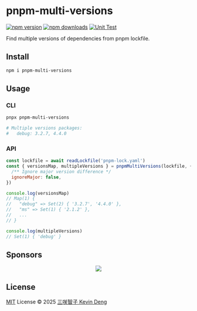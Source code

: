 # pnpm-multi-versions

[![npm version][npm-version-src]][npm-version-href]
[![npm downloads][npm-downloads-src]][npm-downloads-href]
[![Unit Test][unit-test-src]][unit-test-href]

Find multiple versions of dependencies from pnpm lockfile.

## Install

```bash
npm i pnpm-multi-versions
```

## Usage

### CLI

```bash
pnpx pnpm-multi-versions

# Multiple versions packages:
#   debug: 3.2.7, 4.4.0
```

### API

```js
const lockfile = await readLockfile('pnpm-lock.yaml')
const { versionsMap, multipleVersions } = pnpmMultiVersions(lockfile, {
  /** Ignore major version difference */
  ignoreMajor: false,
})

console.log(versionsMap)
// Map(1) {
//   "debug" => Set(2) { '3.2.7', '4.4.0' },
//   "ms" => Set(1) { '2.1.2' },
//   ...
// }

console.log(multipleVersions)
// Set(1) { 'debug' }
```

## Sponsors

<p align="center">
  <a href="https://cdn.jsdelivr.net/gh/sxzz/sponsors/sponsors.svg">
    <img src='https://cdn.jsdelivr.net/gh/sxzz/sponsors/sponsors.svg'/>
  </a>
</p>

## License

[MIT](./LICENSE) License © 2025 [三咲智子 Kevin Deng](https://github.com/sxzz)

<!-- Badges -->

[npm-version-src]: https://img.shields.io/npm/v/pnpm-multi-versions.svg
[npm-version-href]: https://npmjs.com/package/pnpm-multi-versions
[npm-downloads-src]: https://img.shields.io/npm/dm/pnpm-multi-versions
[npm-downloads-href]: https://www.npmcharts.com/compare/pnpm-multi-versions?interval=30
[unit-test-src]: https://github.com/sxzz/pnpm-multi-versions/actions/workflows/unit-test.yml/badge.svg
[unit-test-href]: https://github.com/sxzz/pnpm-multi-versions/actions/workflows/unit-test.yml
